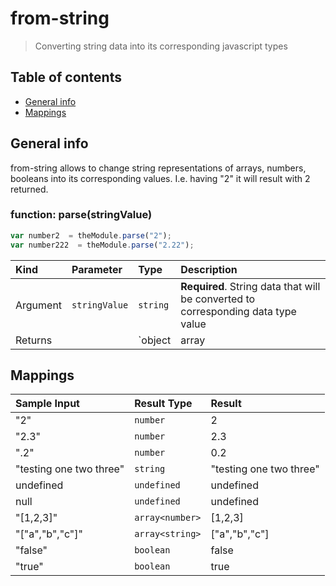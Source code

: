 # from-string
> Converting string data into its corresponding javascript types

## Table of contents
* [General info](#general-info)
* [Mappings](#mappings)

## General info
from-string allows to change string representations of arrays, numbers, booleans into its corresponding values. I.e. having "2" it will result with 2 returned.


### function: parse(stringValue)
```javascript
var number2  = theModule.parse("2");
var number222  = theModule.parse("2.22");
```

|Kind| Parameter | Type | Description |
| :--- | :--- | :--- | :--- |
|Argument| `stringValue` | `string` | **Required**. String data that will be converted to corresponding data type value |
|Returns|   | `object|array|string|number|boolean` | Object or type representing given string value|

## Mappings
|Sample Input| Result Type | Result | 
| :--- | :--- | :--- | 
|"2"| `number` | 2 | 
|"2.3"| `number` | 2.3 | 
|".2"| `number` | 0.2 |
|"testing one two three"| `string` | "testing one two three" |
|undefined| `undefined` | undefined | 
|null| `undefined` | undefined | 
|"[1,2,3]"| `array<number>` | [1,2,3] |
|"["a","b","c"]"| `array<string>` | ["a","b","c"] |
|"false"| `boolean` | false |
|"true"| `boolean` | true |



